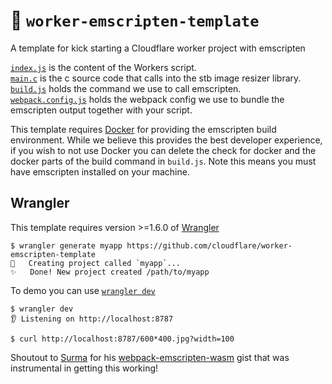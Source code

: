 # 👷 `worker-emscripten-template`

A template for kick starting a Cloudflare worker project with emscripten

[`index.js`](index.js) is the content of the Workers script.  
[`main.c`](src/main.c) is the c source code that calls into the stb image resizer library.  
[`build.js`](build.js) holds the command we use to call emscripten.  
[`webpack.config.js`](webpack.config.js) holds the webpack config we use to bundle the emscripten output together with your script.

This template requires [Docker](https://docs.docker.com/install/) for providing the emscripten build environment. While we believe this provides the best developer experience, if you wish to not use Docker you can delete the check for docker and the docker parts of the build command in `build.js`. Note this means you must have emscripten installed on your machine.

## Wrangler

This template requires version >=1.6.0 of [Wrangler](https://github.com/cloudflare/wrangler)

```console
$ wrangler generate myapp https://github.com/cloudflare/worker-emscripten-template
🔧   Creating project called `myapp`...
✨   Done! New project created /path/to/myapp
```

To demo you can use [`wrangler dev`](https://developers.cloudflare.com/workers/tooling/wrangler/commands/#dev-(alpha))

```console
$ wrangler dev
👂 Listening on http://localhost:8787
```

```console
$ curl http://localhost:8787/600*400.jpg?width=100
```

Shoutout to [Surma](https://twitter.com/dassurma) for his [webpack-emscripten-wasm](https://gist.github.com/surma/b2705b6cca29357ebea1c9e6e15684cc) gist that was instrumental in getting this working!
